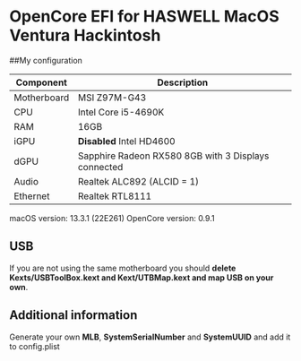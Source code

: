 # OpenCore EFI for HASWELL MacOS Ventura Hackintosh

##My configuration 

| Component | Description |
| --- | --- |
| Motherboard | MSI Z97M-G43 |
| CPU | Intel Core i5-4690K |
| RAM | 16GB |
| iGPU | **Disabled** Intel HD4600 |
| dGPU | Sapphire Radeon RX580 8GB with 3 Displays connected |
| Audio | Realtek ALC892 (ALCID = 1) |
| Ethernet |	Realtek RTL8111 |

macOS version: 13.3.1 (22E261) 
OpenCore version: 0.9.1

## USB

If you are not using the same motherboard you should **delete Kexts/USBToolBox.kext and Kext/UTBMap.kext and map USB on your own**.

## Additional information

Generate your own **MLB**, **SystemSerialNumber** and **SystemUUID** and add it to config.plist



